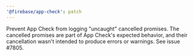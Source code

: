 ```yaml
---
'@firebase/app-check': patch
---
```


Prevent App Check from logging "uncaught" cancelled promises. The cancelled promises are part of App Check's expected behavior, and their cancellation wasn't intended to produce errors or warnings. See issue #7805.
